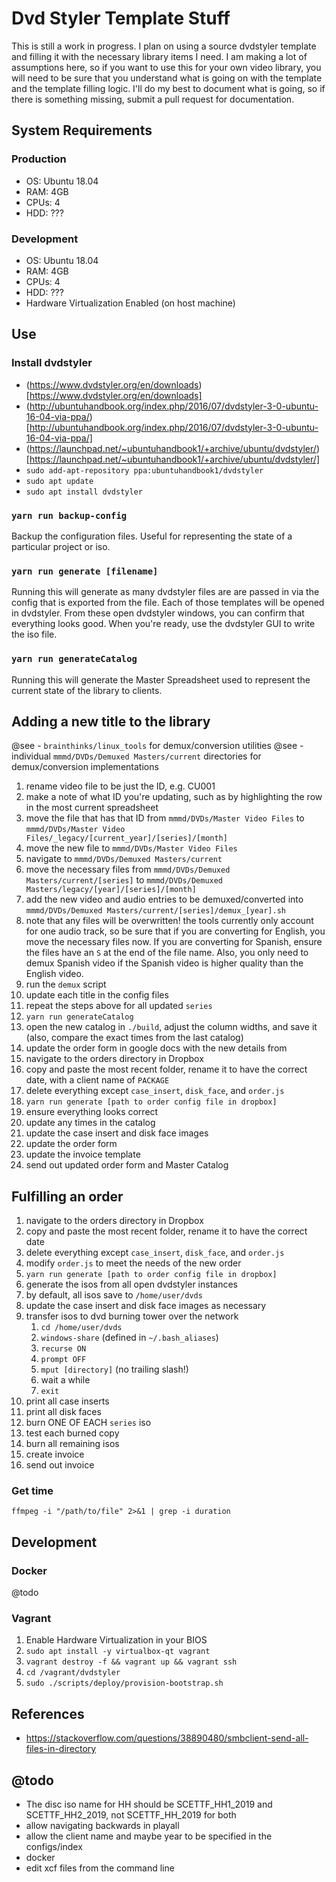 # Dvd Styler Template Stuff

This is still a work in progress.  I plan on using a source dvdstyler template and filling it with the necessary library items I need.  I am making a lot of assumptions here, so if you want to use this for your own video library, you will need to be sure that you understand what is going on with the template and the template filling logic.  I'll do my best to document what is going, so if there is something missing, submit a pull request for documentation.

## System Requirements

### Production

* OS: Ubuntu 18.04
* RAM: 4GB
* CPUs: 4
* HDD: ???

### Development

* OS: Ubuntu 18.04
* RAM: 4GB
* CPUs: 4
* HDD: ???
* Hardware Virtualization Enabled (on host machine)

## Use

### Install dvdstyler

* (https://www.dvdstyler.org/en/downloads)[https://www.dvdstyler.org/en/downloads]
* (http://ubuntuhandbook.org/index.php/2016/07/dvdstyler-3-0-ubuntu-16-04-via-ppa/)[http://ubuntuhandbook.org/index.php/2016/07/dvdstyler-3-0-ubuntu-16-04-via-ppa/]
* (https://launchpad.net/~ubuntuhandbook1/+archive/ubuntu/dvdstyler/)[https://launchpad.net/~ubuntuhandbook1/+archive/ubuntu/dvdstyler/]
* `sudo add-apt-repository ppa:ubuntuhandbook1/dvdstyler`
* `sudo apt update`
* `sudo apt install dvdstyler`

### `yarn run backup-config`

Backup the configuration files.  Useful for representing the state of a particular project or iso.

### `yarn run generate [filename]`

Running this will generate as many dvdstyler files are are passed in via the config that is exported from the file.  Each of those templates will be opened in dvdstyler.  From these open dvdstyler windows, you can confirm that everything looks good.  When you're ready, use the dvdstyler GUI to write the iso file.

### `yarn run generateCatalog`

Running this will generate the Master Spreadsheet used to represent the current state of the library to clients.


## Adding a new title to the library

@see - `brainthinks/linux_tools` for demux/conversion utilities
@see - individual `mmmd/DVDs/Demuxed Masters/current` directories for demux/conversion implementations

1. rename video file to be just the ID, e.g. CU001
1. make a note of what ID you're updating, such as by highlighting the row in the most current spreadsheet
1. move the file that has that ID from `mmmd/DVDs/Master Video Files` to `mmmd/DVDs/Master Video Files/_legacy/[current_year]/[series]/[month]`
1. move the new file to `mmmd/DVDs/Master Video Files`
1. navigate to `mmmd/DVDs/Demuxed Masters/current`
1. move the necessary files from `mmmd/DVDs/Demuxed Masters/current/[series]` to `mmmd/DVDs/Demuxed Masters/legacy/[year]/[series]/[month]`
1. add the new video and audio entries to be demuxed/converted into `mmmd/DVDs/Demuxed Masters/current/[series]/demux_[year].sh`
1. note that any files will be overwritten!  the tools currently only account for one audio track, so be sure that if you are converting for English, you move the necessary files now.  If you are converting for Spanish, ensure the files have an `S` at the end of the file name.  Also, you only need to demux Spanish video if the Spanish video is higher quality than the English video.
1. run the `demux` script
1. update each title in the config files
1. repeat the steps above for all updated `series`
1. `yarn run generateCatalog`
1. open the new catalog in `./build`, adjust the column widths, and save it (also, compare the exact times from the last catalog)
1. update the order form in google docs with the new details from
1. navigate to the orders directory in Dropbox
1. copy and paste the most recent folder, rename it to have the correct date, with a client name of `PACKAGE`
1. delete everything except `case_insert`, `disk_face`, and `order.js`
1. `yarn run generate [path to order config file in dropbox]`
1. ensure everything looks correct
1. update any times in the catalog
1. update the case insert and disk face images
1. update the order form
1. update the invoice template
1. send out updated order form and Master Catalog

## Fulfilling an order

1. navigate to the orders directory in Dropbox
1. copy and paste the most recent folder, rename it to have the correct date
1. delete everything except `case_insert`, `disk_face`, and `order.js`
1. modify `order.js` to meet the needs of the new order
1. `yarn run generate [path to order config file in dropbox]`
1. generate the isos from all open dvdstyler instances
1. by default, all isos save to `/home/user/dvds`
1. update the case insert and disk face images as necessary
1. transfer isos to dvd burning tower over the network
    1. `cd /home/user/dvds`
    1. `windows-share` (defined in `~/.bash_aliases`)
    1. `recurse ON`
    1. `prompt OFF`
    1. `mput [directory]` (no trailing slash!)
    1. wait a while
    1. `exit`
1. print all case inserts
1. print all disk faces
1. burn ONE OF EACH `series` iso
1. test each burned copy
1. burn all remaining isos
1. create invoice
1. send out invoice


### Get time

`ffmpeg -i "/path/to/file" 2>&1 | grep -i duration`

## Development

### Docker

@todo

### Vagrant

1. Enable Hardware Virtualization in your BIOS
1. `sudo apt install -y virtualbox-qt vagrant`
1. `vagrant destroy -f && vagrant up && vagrant ssh`
1. `cd /vagrant/dvdstyler`
1. `sudo ./scripts/deploy/provision-bootstrap.sh`


## References
* https://stackoverflow.com/questions/38890480/smbclient-send-all-files-in-directory


## @todo

* The disc iso name for HH should be SCETTF_HH1_2019 and SCETTF_HH2_2019, not SCETTF_HH_2019 for both
* allow navigating backwards in playall
* allow the client name and maybe year to be specified in the configs/index
* docker
* edit xcf files from the command line

